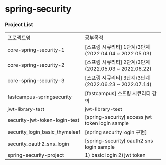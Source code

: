 # spring-security

### Project List
| | |
|-|-|
|프로젝트명|공부목적|
|core-spring-security-1|[스프링 시큐리티] 1단계/3단계 (2022.04.04 ~ 2022.05.03)|
|core-spring-security-2|[스프링 시큐리티] 2단계/3단계 (2022.05.03 ~ 2022.06.22)|
|core-spring-security-3|[스프링 시큐리티] 3단계/3단계 (2022.06.23 ~ 2022.07.14)|
|fastcampus-springsecurity|[fastcampus] 스프링 시큐리티 강의|
|jwt-library-test|jwt-library-test|
|security-jwt-token-login-test|[spring-security] access jwt token login sample|
|security_login_basic_thymeleaf|[spring security login 구현]|
|security_oauth2_sns_login|[spring-security] oauth2 sns login sample|
|spring-security-project|1) basic login 2) jwt token|
